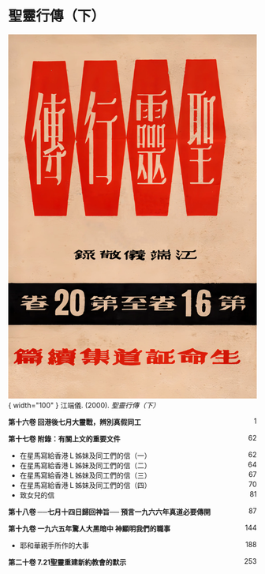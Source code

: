 # 聖靈行傳（下）
![](../images/聖靈行傳（下）.webp){ width="100" }
江端儀. (2000). *聖靈行傳（下）*

**第十六卷 回港後七月大靈戰，辨別真假同工** <span style="float: right;">1</span>

**第十七卷 附錄：有關上文的重要文件** <span style="float: right;">62</span>

* 在星馬寫給香港Ｌ姊妹及同工們的信（一） <span style="float: right;">62</span>
* 在星馬寫給香港Ｌ姊妹及同工們的信（二） <span style="float: right;">64</span>
* 在星馬寫給香港Ｌ姊妹及同工們的信（三） <span style="float: right;">67</span>
* 在星馬寫給香港Ｌ姊妹及同工們的信（四） <span style="float: right;">70</span>
* 致女兒的信 <span style="float: right;">81</span>

**第十八卷 ──七月十四日歸回神旨──
預言一九六六年真道必要傳開** <span style="float: right;">87</span>

**第十九卷 一九六五年驚人大黑暗中
神顯明我們的職事** <span style="float: right;">144</span>

* 耶和華親手所作的大事 <span style="float: right;">188</span>

**第二十卷 7.21聖靈重建新約教會的默示** <span style="float: right;">253</span>